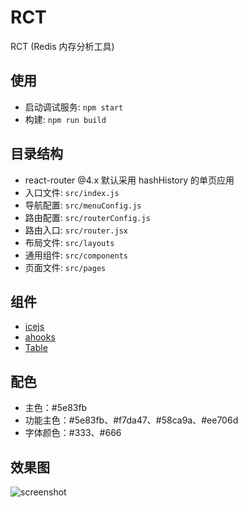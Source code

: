# RCT

RCT (Redis 内存分析工具)

## 使用

- 启动调试服务: `npm start`
- 构建: `npm run build`

## 目录结构

- react-router @4.x 默认采用 hashHistory 的单页应用
- 入口文件: `src/index.js`
- 导航配置: `src/menuConfig.js`
- 路由配置: `src/routerConfig.js`
- 路由入口: `src/router.jsx`
- 布局文件: `src/layouts`
- 通用组件: `src/components`
- 页面文件: `src/pages`

## 组件

- [icejs](https://ice.work/docs/guide/basic/component)
- [ahooks](https://ahooks.js.org/zh-CN/hooks/use-fusion-table)
- [Table](https://fusion.design/pc/component/table?themeid=2#Table)

## 配色

- 主色：#5e83fb
- 功能主色：#5e83fb、#f7da47、#58ca9a、#ee706d
- 字体颜色：#333、#666

## 效果图

![screenshot](https://img.alicdn.com/tfs/TB16CTXx7voK1RjSZFNXXcxMVXa-2872-1580.png)
